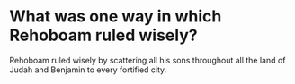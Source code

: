 # What was one way in which Rehoboam ruled wisely?

Rehoboam ruled wisely by scattering all his sons throughout all the land of Judah and Benjamin to every fortified city.
